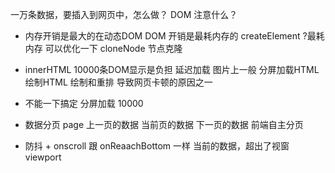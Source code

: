 一万条数据，要插入到网页中，怎么做？
DOM  注意什么？
- 内存开销是最大的在动态DOM
DOM 开销是最耗内存的
createElement ?最耗内存
可以优化一下
cloneNode 节点克隆
- innerHTML
10000条DOM显示是负担
延迟加载 图片上一般
分屏加载HTML  
绘制HTML 绘制和重排 导致网页卡顿的原因之一



 -  不能一下搞定  分屏加载 
 10000  
  - 数据分页 page  上一页的数据      当前页的数据    下一页的数据
  前端自主分页
  - 防抖 + onscroll
  跟 onReaachBottom 一样
  当前的数据，超出了视窗 viewport 
    